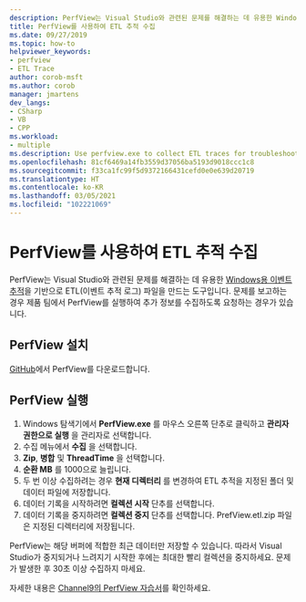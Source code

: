 ```yaml
---
description: PerfView는 Visual Studio와 관련된 문제를 해결하는 데 유용한 Windows용 이벤트 추적을 기반으로 ETL(이벤트 추적 로그) 파일을 만드는 도구입니다.
title: PerfView를 사용하여 ETL 추적 수집
ms.date: 09/27/2019
ms.topic: how-to
helpviewer_keywords:
- perfview
- ETL Trace
author: corob-msft
ms.author: corob
manager: jmartens
dev_langs:
- CSharp
- VB
- CPP
ms.workload:
- multiple
ms.description: Use perfview.exe to collect ETL traces for troubleshooting issues with Visual Studio
ms.openlocfilehash: 81cf6469a14fb3559d37056ba5193d9018ccc1c8
ms.sourcegitcommit: f33ca1fc99f5d9372166431cefd0e0e639d20719
ms.translationtype: HT
ms.contentlocale: ko-KR
ms.lasthandoff: 03/05/2021
ms.locfileid: "102221069"
---
```

# <a name="collect-an-etl-trace-with-perfview"></a>PerfView를 사용하여 ETL 추적 수집

PerfView는 Visual Studio와 관련된 문제를 해결하는 데 유용한 [Windows용 이벤트 추적](/windows/desktop/ETW/event-tracing-portal)을 기반으로 ETL(이벤트 추적 로그) 파일을 만드는 도구입니다. 문제를 보고하는 경우 제품 팀에서 PerfView를 실행하여 추가 정보를 수집하도록 요청하는 경우가 있습니다.

## <a name="install-perfview"></a>PerfView 설치

[GitHub](https://github.com/Microsoft/perfview/blob/master/documentation/Downloading.md)에서 PerfView를 다운로드합니다.

## <a name="run-perfview"></a>PerfView 실행

1. Windows 탐색기에서 **PerfView.exe** 를 마우스 오른쪽 단추로 클릭하고 **관리자 권한으로 실행** 을 관리자로 선택합니다.
1. 수집 메뉴에서 **수집** 을 선택합니다.
1. **Zip**, **병합** 및 **ThreadTime** 을 선택합니다.
1. **순환 MB** 를 1000으로 늘립니다.
1. 두 번 이상 수집하려는 경우 **현재 디렉터리** 를 변경하여 ETL 추적을 지정된 폴더 및 데이터 파일에 저장합니다.
1. 데이터 기록을 시작하려면 **컬렉션 시작** 단추를 선택합니다.
1. 데이터 기록을 중지하려면 **컬렉션 중지** 단추를 선택합니다. PrefView.etl.zip 파일은 지정된 디렉터리에 저장됩니다.

PerfView는 해당 버퍼에 적합한 최근 데이터만 저장할 수 있습니다. 따라서 Visual Studio가 중지되거나 느려지기 시작한 후에는 최대한 빨리 컬렉션을 중지하세요. 문제가 발생한 후 30초 이상 수집하지 마세요.

자세한 내용은 [Channel9의 PerfView 자습서](https://channel9.msdn.com/Series/PerfView-Tutorial/PerfView-Tutorial-1-Collecting-data-with-the-Run-command)를 확인하세요.
